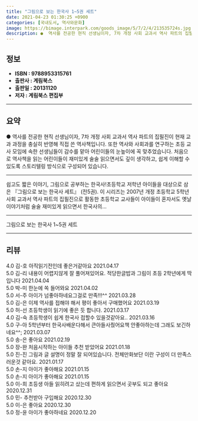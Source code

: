 ```yaml
---
title: "그림으로 보는 한국사 1~5권 세트"
date: 2021-04-23 01:30:25 +0900
categories: [국내도서, 역사와문화]
image: https://bimage.interpark.com/goods_image/5/7/2/4/213535724s.jpg
description: ●  역사를 전공한 현직 선생님이자, 7차 개정 사회 교과서 역사 파트의 집필진이 현재 교과 과정을 충실히 반영해 직접 쓴 역사책입니다. 또한 역사와 사회과를 연구하는 초등 교사 모임에 속한 선생님들이 감수를 맡아 어린이들의 눈높이에 꼭 맞추었습니다. 처음으로 역사책을 읽는 어린이들이 재미있게 술술 읽으
---
```


## **정보**

- **ISBN : 9788953315761**
- **출판사 : 계림북스**
- **출판일 : 20131120**
- **저자 : 계림북스 편집부**

------



## **요약**

●  역사를 전공한 현직 선생님이자, 7차 개정 사회 교과서 역사 파트의 집필진이 현재 교과 과정을 충실히 반영해 직접 쓴 역사책입니다. 또한 역사와 사회과를 연구하는 초등 교사 모임에 속한 선생님들이 감수를 맡아 어린이들의 눈높이에 꼭 맞추었습니다. 처음으로 역사책을 읽는 어린이들이 재미있게 술술 읽으면서도 깊이 생각하고, 쉽게 이해할 수 있도록 스토리텔링 방식으로 구성되어 있습니다.

------

쉽고도 짧은 이야기, 그림으로 공부하는 한국사!초등학교 저학년 아이들을 대상으로 삼은 『그림으로 보는 한국사 세트』 (전5권). 이 시리즈는 2007년 개정 초등학교 5학년 사회 교과서 역사 파트의 집필진으로 활동한 초등학교 교사들이 아이들이 혼자서도 옛날 이야기처럼 술술 재미있게 읽으면서 한국사의... 

------


그림으로 보는 한국사 1~5권 세트 

------


## **리뷰** 

4.0 김-호 아직읽기전인데 좋은거같아요  2021.04.17 <br/>5.0 김-리 내용이  어렵지않게 잘 풀어져있어요. 적당한글밥과 그림이 초등 2학년에게 딱입니다 2021.04.04 <br/>5.0 박-미 한눈에 쏙 들어와요 2021.04.02 <br/>5.0 서-주 아이가 넘좋아하네요그걸로 만족!!!^^ 2021.03.28 <br/>5.0 김-은 이제 역사를 접해야 해서 평이 좋아서 구매했어요 2021.03.19 <br/>5.0 허-선 초등학생이 읽기에 좋은 듯 합니다. 2021.03.17 <br/>4.0 김-숙 초등학생이 쉽게 한국사 접할수 있을것같아요.. 2021.03.16 <br/>5.0 구-아 5학년부터 한국사배운다해서 큰아들사줬어요책 안좋아하는데 그래도 보긴하네요^^; 2021.03.07 <br/>5.0 송-은 좋아요 2021.02.19 <br/>5.0 장-완 처음시작하는 아이들  추천  받았어요 2021.01.18 <br/>5.0 진-진 그림과 글 설명이 정말 잘 되어있습니다.
전체만화보단 이란 구성이 더 만족스러운것 같아요. 2021.01.17 <br/>5.0 손-지 아이가 좋아해요 2021.01.15 <br/>5.0 손-지 아이가 좋아해요 2021.01.15 <br/>5.0 이-희 초등생 아들 읽히려고 샀는데 편하게 읽으면서 곳부도 되고 좋아요 2020.12.31 <br/>5.0 민- 추천받아 구입해요 2020.12.30 <br/>5.0 이-은 좋아요 2020.12.30 <br/>5.0 정-윤 아이가 좋아하네요 2020.12.20 <br/>